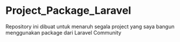# Project_Package_Laravel
Repository ini dibuat untuk menaruh segala project yang saya bangun menggunakan package dari Laravel Community
